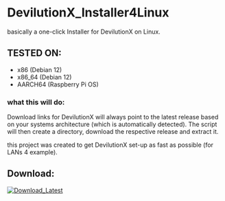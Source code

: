 # DevilutionX_Installer4Linux
basically a one-click Installer for DevilutionX on Linux.


 ## TESTED ON:
- x86 (Debian 12)
- x86_64 (Debian 12)
- AARCH64 (Raspberry Pi OS)


### what this will do:

Download links for DevilutionX will always point to the latest release based on your systems architecture (which is automatically detected).
The script will then create a directory, download the respective release and extract it.



this project was created to get DevilutionX set-up as fast as possible (for LANs 4 example).


## Download:

<p> 
  <a href="https://github.com/ConzZah/DevilutionX_Installer4Linux/archive/refs/heads/main.zip">
    <img alt="Download_Latest" src="https://img.shields.io/badge/download-latest-0688CB.svg">
  </a>
</p>
